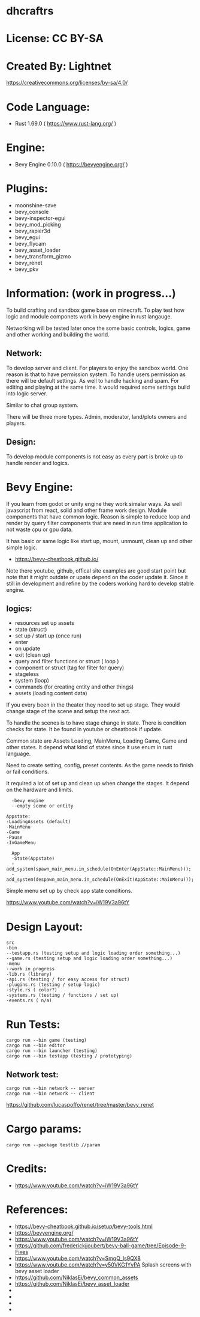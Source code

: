 # dhcraftrs

# License: CC BY-SA

# Created By: Lightnet
https://creativecommons.org/licenses/by-sa/4.0/

# Code Language:
 * Rust 1.69.0 ( https://www.rust-lang.org/ )

# Engine:
 * Bevy Engine 0.10.0  ( https://bevyengine.org/ )

# Plugins:
 * moonshine-save
 * bevy_console
 * bevy-inspector-egui
 * bevy_mod_picking
 * bevy_rapier3d
 * bevy_egui
 * bevy_flycam
 * bevy_asset_loader
 * bevy_transform_gizmo
 * bevy_renet
 * bevy_pkv

# Information: (work in progress...)
  To build crafting and sandbox game base on minecraft. To play test how logic and module componets work in bevy engine in rust langauge.

  Networking will be tested later once the some basic controls, logics, game and other working and building the world.
  
## Network:
  To develop server and client. For players to enjoy the sandbox world. One reason is that to have permission system. To handle users permission as there will be default settings. As well to handle hacking and spam. For editing and playing at the same time. It would required some settings build into logic server.

  Similar to chat group system.

  There will be three more types. Admin, moderator, land/plots owners and players.

## Design:
  To develop module components is not easy as every part is broke up to handle render and logics.

# Bevy Engine:
  If you learn from godot or unity engine they work simalar ways. As well javascript from react, solid and other frame work design. Module components that have common logic. Reason is simple to reduce loop and render by query filter components that are need in run time application to not waste cpu or gpu data.

  It has basic or same logic like start up, mount, unmount, clean up and other simple logic.

  * https://bevy-cheatbook.github.io/

  Note there youtube, github, offical site examples are good start point but note that it might outdate or upate depend on the coder update it. Since it still in development and refine by the coders working hard to develop stable engine.

## logics:
 * resources set up assets
 * state (struct)
 * set up / start up (once run)
 * enter
 * on update
 * exit (clean up)
 * query and filter functions or struct ( loop )
 * component or struct (tag for filter for query)
 * stageless
 * system (loop)
 * commands (for creating entity and other things)
 * assets (loading content data)

  If you every been in the theater they need to set up stage. They would change stage of the scene and setup the next act.

  To handle the scenes is to have stage change in state. There is condition checks for state. It be found in youtube or cheatbook if update.

  Common state are Assets Loading, MainMenu, Loading Game, Game and other states. It depend what kind of states since it use enum in rust language.

  Need to create setting, config, preset contents. As the game needs to finish or fail conditions.

  It required a lot of set up and clean up when change the stages. It depend on the hardware and limits.

```
  -bevy engine
  --empty scene or entity
```

```
Appstate:
-LoadingAssets (default)
-MainMenu 
-Game
-Pause
-InGameMenu
```
```
  App
  -State(Appstate)
  -add_system(spawn_main_menu.in_schedule(OnEnter(AppState::MainMenu)));
  -add_system(despawn_main_menu.in_schedule(OnExit(AppState::MainMenu)));
```
  Simple menu set up by check app state conditions.

 https://www.youtube.com/watch?v=iW19V3a96tY


# Design Layout:
```
src
-bin
--testapp.rs (testing setup and logic loading order something...)
--game.rs (testing setup and logic loading order something...)
-menu
--work in progress
-lib.rs (library)
-api.rs (testing / for easy access for struct)
-plugins.rs (testing / setup logic)
-style.rs ( color?)
-systems.rs (testing / functions / set up)
-events.rs ( n/a)

```

# Run Tests:
```
cargo run --bin game (testing)
cargo run --bin editor
cargo run --bin launcher (testing)
cargo run --bin testapp (testing / prototyping)
```
## Network test:

```
cargo run --bin network -- server
cargo run --bin network -- client
```
https://github.com/lucaspoffo/renet/tree/master/bevy_renet


# Cargo params:
```
cargo run --package testlib //param
```

# Credits:
 * https://www.youtube.com/watch?v=iW19V3a96tY

# References:
 * https://bevy-cheatbook.github.io/setup/bevy-tools.html
 * https://bevyengine.org/
 * https://www.youtube.com/watch?v=iW19V3a96tY
 * https://github.com/frederickjjoubert/bevy-ball-game/tree/Episode-9-Fixes
 * https://www.youtube.com/watch?v=SmqQ_Is9QX8
 * https://www.youtube.com/watch?v=y50VKG1YvPA Splash screens with bevy asset loader
 * https://github.com/NiklasEi/bevy_common_assets
 * https://github.com/NiklasEi/bevy_asset_loader
 * 
 * 
 * 
 * 